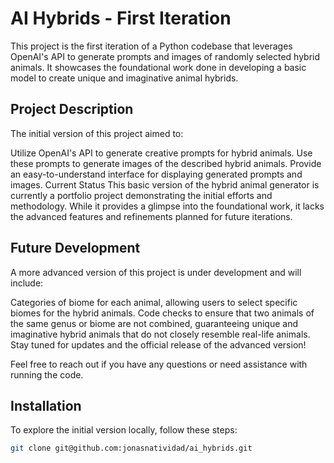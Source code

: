 # AI Hybrids - First Iteration
This project is the first iteration of a Python codebase that leverages OpenAI's API to generate prompts and images of randomly selected hybrid animals. It showcases the foundational work done in developing a basic model to create unique and imaginative animal hybrids.

## Project Description
The initial version of this project aimed to:

Utilize OpenAI's API to generate creative prompts for hybrid animals.
Use these prompts to generate images of the described hybrid animals.
Provide an easy-to-understand interface for displaying generated prompts and images.
Current Status
This basic version of the hybrid animal generator is currently a portfolio project demonstrating the initial efforts and methodology. While it provides a glimpse into the foundational work, it lacks the advanced features and refinements planned for future iterations.

## Future Development
A more advanced version of this project is under development and will include:

Categories of biome for each animal, allowing users to select specific biomes for the hybrid animals.
Code checks to ensure that two animals of the same genus or biome are not combined, guaranteeing unique and imaginative hybrid animals that do not closely resemble real-life animals.
Stay tuned for updates and the official release of the advanced version!

Feel free to reach out if you have any questions or need assistance with running the code.

## Installation

To explore the initial version locally, follow these steps:

```bash
git clone git@github.com:jonasnatividad/ai_hybrids.git
```

